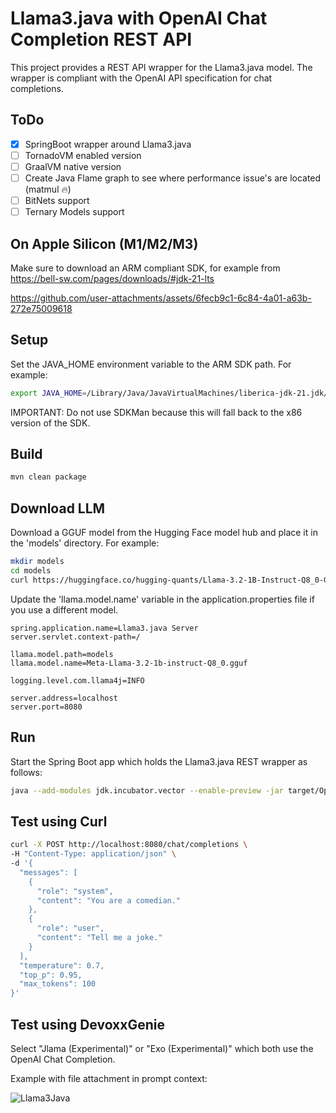 # Llama3.java with OpenAI Chat Completion REST API

This project provides a REST API wrapper for the Llama3.java model. 
The wrapper is compliant with the OpenAI API specification for chat completions.

## ToDo 

- [X] SpringBoot wrapper around Llama3.java
- [ ] TornadoVM enabled version
- [ ] GraalVM native version
- [ ] Create Java Flame graph to see where performance issue's are located (matmul 🔥)
- [ ] BitNets support 
- [ ] Ternary Models support

## On Apple Silicon (M1/M2/M3)

Make sure to download an ARM compliant SDK, for example from https://bell-sw.com/pages/downloads/#jdk-21-lts 

https://github.com/user-attachments/assets/6fecb9c1-6c84-4a01-a63b-272e75009618

## Setup

Set the JAVA_HOME environment variable to the ARM SDK path. For example:

```bash
export JAVA_HOME=/Library/Java/JavaVirtualMachines/liberica-jdk-21.jdk/Contents/Home
```

IMPORTANT: Do not use SDKMan because this will fall back to the x86 version of the SDK.

## Build 

```bash
mvn clean package
```

## Download LLM

Download a GGUF model from the Hugging Face model hub and place it in the 'models' directory. 
For example:

```bash
mkdir models 
cd models
curl https://huggingface.co/hugging-quants/Llama-3.2-1B-Instruct-Q8_0-GGUF/blob/main/llama-3.2-1b-instruct-q8_0.gguf
```

Update the 'llama.model.name' variable in the application.properties file if you use a different model.

```application.properties
spring.application.name=Llama3.java Server
server.servlet.context-path=/

llama.model.path=models
llama.model.name=Meta-Llama-3.2-1b-instruct-Q8_0.gguf

logging.level.com.llama4j=INFO

server.address=localhost
server.port=8080
```

## Run 

Start the Spring Boot app which holds the Llama3.java REST wrapper as follows:

```bash
java --add-modules jdk.incubator.vector --enable-preview -jar target/OpenAIRestWrapper-0.0.1.jar
```

## Test using Curl

```bash
curl -X POST http://localhost:8080/chat/completions \
-H "Content-Type: application/json" \
-d '{
  "messages": [
    {
      "role": "system",
      "content": "You are a comedian."
    },
    {
      "role": "user",
      "content": "Tell me a joke."
    }
  ],
  "temperature": 0.7,
  "top_p": 0.95,
  "max_tokens": 100
}'
```

## Test using DevoxxGenie 

Select "Jlama (Experimental)" or "Exo (Experimental)" which both use the OpenAI Chat Completion.

Example with file attachment in prompt context:

![Llama3Java](https://github.com/user-attachments/assets/7c56d8c7-e9a8-4dbf-8d2b-54f09f2b9151)


